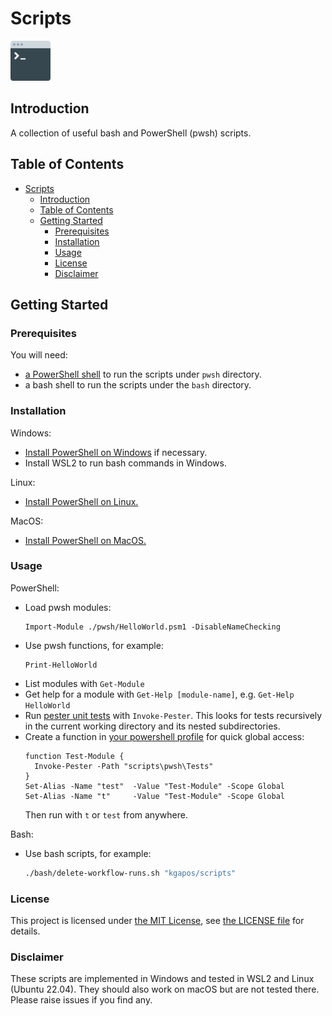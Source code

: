 # Scripts

![Scripts logo](images/scripts.png)

## Introduction

A collection of useful bash and PowerShell (pwsh) scripts.

## Table of Contents

- [Scripts](#scripts)
  - [Introduction](#introduction)
  - [Table of Contents](#table-of-contents)
  - [Getting Started](#getting-started)
    - [Prerequisites](#prerequisites)
    - [Installation](#installation)
    - [Usage](#usage)
    - [License](#license)
    - [Disclaimer](#disclaimer)

## Getting Started

### Prerequisites

You will need:
- [a PowerShell shell](https://learn.microsoft.com/en-us/powershell/scripting/install/installing-powershell) to run the scripts under `pwsh` directory.
- a bash shell to run the scripts under the `bash` directory.

### Installation

Windows:
- [Install PowerShell on Windows](https://learn.microsoft.com/en-us/powershell/scripting/install/installing-powershell-on-windows) if necessary.
- Install WSL2 to run bash commands in Windows.

Linux: 
- [Install PowerShell on Linux.](https://learn.microsoft.com/en-us/powershell/scripting/install/installing-powershell-on-linux)

MacOS:
- [Install PowerShell on MacOS.](https://learn.microsoft.com/en-us/powershell/scripting/install/installing-powershell-on-macos)

### Usage

PowerShell:
- Load pwsh modules:
  ```pwsh
  Import-Module ./pwsh/HelloWorld.psm1 -DisableNameChecking
  ```
- Use pwsh functions, for example:
  ```pwsh
  Print-HelloWorld
  ```
- List modules with `Get-Module`
- Get help for a module with `Get-Help [module-name]`, e.g. `Get-Help HelloWorld`
- Run [pester unit tests](https://pester.dev/) with `Invoke-Pester`. This looks for tests recursively in the current working directory and its nested subdirectories.
- Create a function in [your powershell profile](https://learn.microsoft.com/en-us/powershell/module/microsoft.powershell.core/about/about_profiles) for quick global access:
  ```pwsh
  function Test-Module {
    Invoke-Pester -Path "scripts\pwsh\Tests"
  }
  Set-Alias -Name "test"  -Value "Test-Module" -Scope Global
  Set-Alias -Name "t"     -Value "Test-Module" -Scope Global
  ```
  Then run with `t` or `test` from anywhere.

Bash:
- Use bash scripts, for example:
  ```bash
  ./bash/delete-workflow-runs.sh "kgapos/scripts"
  ```

### License

This project is licensed under [the MIT License](https://opensource.org/license/mit/), see [the LICENSE file](/LICENSE.md) for details.

### Disclaimer

These scripts are implemented in Windows and tested in WSL2 and Linux (Ubuntu 22.04). They should also work on macOS but are not tested there. Please raise issues if you find any.
